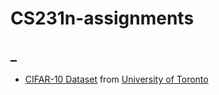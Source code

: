 # CS231n-assignments

## _

* [CIFAR-10 Dataset](./cifar-10-batches-py/) from [University of Toronto](https://www.cs.toronto.edu/~kriz/cifar.html)
